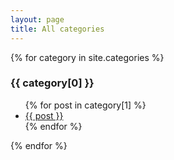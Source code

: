 ```yaml
---
layout: page
title: All categories
---
```


{% for category in site.categories %}
  <h3 id='{{ category }}'>{{ category[0] }}</h3>
  <ul>
    {% for post in category[1] %}
      <li><a href="{{ post.url | relative_url }}">{{ post }}</a></li>
    {% endfor %}
  </ul>
{% endfor %}
